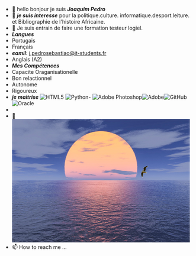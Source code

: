 - 👋 hello bonjour je suis ***_Joaquim Pedro_***   
- 👀 ***je suis interesse*** pour la politique.culture. informatique.desport.leiture. et Bibliographie de l'histoire Africaine.
- 🌱 Je suis entrain  de faire  une formation testeur logiel.
- ***Langues***
- Portugais
- Français
- ***eamil***: j.pedrosebastiao@it-students.fr
- Anglais (A2)
- ***Mes Compétences***
- Capacite Oraganisationelle
- Bon relactionnel 
- Autonome
- Rigoureux
- ***je maitrise***	<img alt="HTML5" src="https://img.shields.io/badge/html5-%23E34F26.svg?style=for-the-badge&logo=html5&logoColor=white"/>
<img alt="Python" src="https://img.shields.io/badge/python-%2314354C.svg?style=for-the-badge&logo=python&logoColor=white"/>- <img alt="Adobe Photoshop" src="https://img.shields.io/badge/adobephotoshop-%2331A8FF.svg?style=for-the-badge&logo=adobephotoshop&logoColor=white"/><img alt="Adobe" src="https://img.shields.io/badge/adobe-%23FF0000.svg?style=for-the-badge&logo=adobe&logoColor=white"/><img alt="GitHub" src="https://img.shields.io/badge/github-%23121011.svg?style=for-the-badge&logo=github&logoColor=white"/>
	<img alt="Oracle" src ="https://img.shields.io/badge/oracle-%23F00000.svg?style=for-the-badge&logo=oracle&logoColor=white" />
- 
- 💞️ ![ soleil ](https://github.com/joaquim2509pedro/joaquim2509pedro/blob/main/horizonte.jpg)
- 📫 How to reach me ...

<!---
joaquim2509pedro/joaquim2509pedro is a ✨ special ✨ repository because its `README.md` (this file) appears on your GitHub profile.
You can click the Preview link to take a look at your changes.
--->
